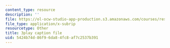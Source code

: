 ```yaml
---
content_type: resource
description: ''
file: https://ol-ocw-studio-app-production.s3.amazonaws.com/courses/res-6-012-introduction-to-probability-spring-2018/5424b74d86f96da84fc8af7c2537b391_LJuVb-sxzoo.srt
file_type: application/x-subrip
resourcetype: Other
title: 3play caption file
uid: 5424b74d-86f9-6da8-4fc8-af7c2537b391
---
```

